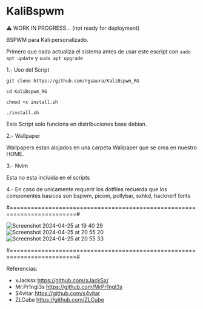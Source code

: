 # KaliBspwm

⚠️ WORK IN PROGRESS... (not ready for deployment)

BSPWM para Kali personalizado.

Primero que nada actualiza el sistema antes de usar este escript con ```sudo apt update``` y ```sudo apt upgrade```

1.- Uso del Script 

```
git clone https://github.com/rgsaura/KaliBspwm_RG

cd KaliBspwm_RG

chmod +x install.sh

./install.sh
```

Este Script solo funciona en distribuciones base debian.

2.- Wallpaper

Wallpapers estan alojados en una carpeta Wallpaper que se crea en nuestro HOME.

3.- Nvim

Esta no esta incluida en el scripts

4.- En caso de unicamente requerir los dotfiles recuerda que los componentes basicos son bspwm, picom, pollybar, sxhkd, hacknerf fonts

#=========================================================================#

![Screenshot 2024-04-25 at 19 40 29](https://github.com/rgsaura/KaliBspwm_RG/assets/16281075/9df3ed30-bd05-492c-9a7f-548cc0550670)
![Screenshot 2024-04-25 at 20 55 20](https://github.com/rgsaura/KaliBspwm_RG/assets/16281075/94d43535-43b7-4102-9f7a-dabb8ce2a325)
![Screenshot 2024-04-25 at 20 55 33](https://github.com/rgsaura/KaliBspwm_RG/assets/16281075/36aca5ee-a486-4b20-908d-d3817e8408dd)


#=========================================================================#

Referencias:
- xJacksx https://github.com/xJackSx/
- Mr.Pr1ngl3s https://github.com/MrPr1ngl3s
- S4vitar https://github.com/s4vitar
- ZLCube https://github.com/ZLCube
